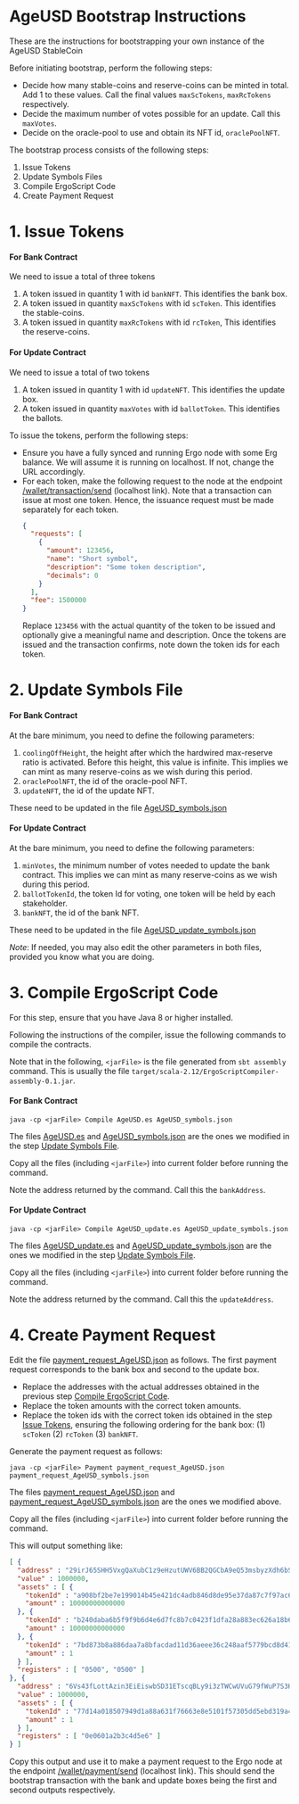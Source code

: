 # AgeUSD Bootstrap Instructions

These are the instructions for bootstrapping your own instance of the AgeUSD StableCoin

Before initiating bootstrap, perform the following steps:
- Decide how many stable-coins and reserve-coins can be minted in total. Add 1 to these values. Call the final values `maxScTokens`, `maxRcTokens` respectively.
- Decide the maximum number of votes possible for an update. Call this `maxVotes`.
- Decide on the oracle-pool to use and obtain its NFT id, `oraclePoolNFT`.

The bootstrap process consists of the following steps:
1. Issue Tokens
2. Update Symbols Files
3. Compile ErgoScript Code
5. Create Payment Request

# 1. Issue Tokens

#### For Bank Contract
We need to issue a total of three tokens
1. A token issued in quantity 1 with id `bankNFT`. This identifies the bank box.
2. A token issued in quantity `maxScTokens` with id `scToken`. This identifies the stable-coins.
3. A token issued in quantity `maxRcTokens` with id `rcToken`, This identifies the reserve-coins.

#### For Update Contract
We need to issue a total of two tokens
1. A token issued in quantity 1 with id `updateNFT`. This identifies the update box.
2. A token issued in quantity `maxVotes` with id `ballotToken`. This identifies the ballots.

To issue the tokens, perform the following steps:
- Ensure you have a fully synced and running Ergo node with some Erg balance. We will assume it is running on localhost. If not, change the URL accordingly.
- For each token, make the following request to the node at the endpoint [/wallet/transaction/send](http://localhost:9053/swagger#/wallet/walletTransactionGenerateAndSend) (localhost link). Note that
  a transaction can issue at most one token. Hence, the issuance request must be made separately for each token.
   ```json
   {
     "requests": [
       {
         "amount": 123456,
         "name": "Short symbol",
         "description": "Some token description",
         "decimals": 0
       }
     ],
     "fee": 1500000
   }
   ```
  Replace `123456` with the actual quantity of the token to be issued and optionally give a meaningful name and description.
  Once the tokens are issued and the transaction confirms, note down the token ids for each token.

# 2. Update Symbols File

#### For Bank Contract

At the bare minimum, you need to define the following parameters:
1. `coolingOffHeight`, the height after which the hardwired max-reserve ratio is activated.
   Before this height, this value is infinite.
   This implies we can mint as many reserve-coins as we wish during this period.
2. `oraclePoolNFT`, the id of the oracle-pool NFT.
3. `updateNFT`, the id of the update NFT.

These need to be updated in the file [AgeUSD_symbols.json](src/test/resources/AgeUSD_symbols.json)

#### For Update Contract

At the bare minimum, you need to define the following parameters:
1. `minVotes`, the minimum number of votes needed to update the bank contract.
   This implies we can mint as many reserve-coins as we wish during this period.
2. `ballotTokenId`, the token Id for voting, one token will be held by each stakeholder.
3. `bankNFT`, the id of the bank NFT.

These need to be updated in the file [AgeUSD_update_symbols.json](src/test/resources/AgeUSD_update_symbols.json)

*Note*: If needed, you may also edit the other parameters in both files, provided you know what you are doing.

# 3. Compile ErgoScript Code

For this step, ensure that you have Java 8 or higher installed. 

Following the instructions of the compiler, issue the following commands to compile the contracts.

Note that in the following, `<jarFile>` is the file generated from `sbt assembly` command. This is usually the file `target/scala-2.12/ErgoScriptCompiler-assembly-0.1.jar`.

#### For Bank Contract

`java -cp <jarFile> Compile AgeUSD.es AgeUSD_symbols.json`

The files [AgeUSD.es](src/test/resources/AgeUSD.es) and [AgeUSD_symbols.json](src/test/resources/AgeUSD_symbols.json) are the ones we modified in the step [Update Symbols File](#2-update-symbols-file). 

Copy all the files (including `<jarFile>`) into current folder before running the command. 

Note the address returned by the command. Call this the `bankAddress`.

#### For Update Contract

`java -cp <jarFile> Compile AgeUSD_update.es AgeUSD_update_symbols.json`

The files [AgeUSD_update.es](src/test/resources/AgeUSD_update.es) and [AgeUSD_update_symbols.json](src/test/resources/AgeUSD_update_symbols.json) are the ones we modified in the step [Update Symbols File](#2-update-symbols-file).

Copy all the files (including `<jarFile>`) into current folder before running the command. 

Note the address returned by the command. Call this the `updateAddress`.

# 4. Create Payment Request

Edit the file [payment_request_AgeUSD.json](src/test/resources/payment_request_AgeUSD.json) as follows.
The first payment request corresponds to the bank box and second to the update box.
- Replace the addresses with the actual addresses obtained in the previous step [Compile ErgoScript Code](#3-compile-ergoscript-code).
- Replace the token amounts with the correct token amounts.
- Replace the token ids with the correct token ids obtained in the step [Issue Tokens](#1-issue-tokens), ensuring the following ordering for the bank box: (1) `scToken` (2) `rcToken`  (3) `bankNFT`.

Generate the payment request as follows:

`java -cp <jarFile> Payment payment_request_AgeUSD.json payment_request_AgeUSD_symbols.json`

The files [payment_request_AgeUSD.json](src/test/resources/payment_request_AgeUSD.json) and [payment_request_AgeUSD_symbols.json](src/test/resources/payment_request_AgeUSD_symbols.json) are the ones we modified above.

Copy all the files (including `<jarFile>`) into current folder before running the command. 

This will output something like:
```json
[ {
  "address" : "29irJ65SHH5VxgQaXubC1z9eHzutUWV6BB2QGCbA9eQ53msbyzXdh6bSXm64WMwkiBNRgeXZy1ySSvV...",
  "value" : 1000000,
  "assets" : [ {
    "tokenId" : "a908bf2be7e199014b45e421dc4adb846d8de95e37da87c7f97ac6fb8e863fa2",
    "amount" : 10000000000000
  }, {
    "tokenId" : "b240daba6b5f9f9b6d4e6d7fc8b7c0423f1dfa28a883ec626a18b69be6c7590e",
    "amount" : 10000000000000
  }, {
    "tokenId" : "7bd873b8a886daa7a8bfacdad11d36aeee36c248aaf5779bcd8d41a13e4c1604",
    "amount" : 1
  } ],
  "registers" : [ "0500", "0500" ]
}, {
  "address" : "6Vs43fLottAzin3EiEiswbSD31ETscqBLy9i3zTWCwUVuG79fWuP7S3Kko5PEK56UEBWSTE8GuuXq3g...",
  "value" : 1000000,
  "assets" : [ {
    "tokenId" : "77d14a018507949d1a88a631f76663e8e5101f57305dd5ebd319a41028d80456",
    "amount" : 1
  } ],
  "registers" : [ "0e0601a2b3c4d5e6" ]
} ]
```

Copy this output and use it to make a payment request to the Ergo node at the endpoint [/wallet/payment/send](http://localhost:9053/swagger#/wallet/walletPaymentTransactionGenerateAndSend) (localhost link).
This should send the bootstrap transaction with the bank and update boxes being the first and second outputs respectively.
